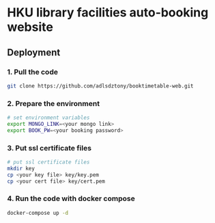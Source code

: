 # HKU library facilities auto-booking website

## Deployment
### 1. Pull the code
```bash
git clone https://github.com/adlsdztony/booktimetable-web.git
```
### 2. Prepare the environment
```bash
# set environment variables
export MONGO_LINK=<your mongo link>
export BOOK_PW=<your booking password>
```
### 3. Put ssl certificate files
```bash
# put ssl certificate files
mkdir key
cp <your key file> key/key.pem
cp <your cert file> key/cert.pem
```
### 4. Run the code with docker compose
```bash
docker-compose up -d
```